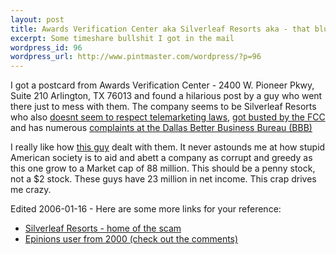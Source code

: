 ```yaml
--- 
layout: post
title: Awards Verification Center aka Silverleaf Resorts aka - that blue postcard in the mail!
excerpt: Some timeshare bullshit I got in the mail
wordpress_id: 96
wordpress_url: http://www.pintmaster.com/wordpress/?p=96
---
```

I got a postcard from Awards Verification Center - 2400 W. Pioneer Pkwy, Suite 210 Arlington, TX 76013 and found a hilarious post by a guy who went there just to mess with them. The company seems to be Silverleaf Resorts who also <a href="http://www.fighttelemarketing.com/silverleaf.html">doesnt seem to respect telemarketing laws</a>, <a href="http://72.14.203.104/search?q=cache:xqvCCXizxYMJ:www.fcc.gov/eb/Orders/2002/EB-02-TC-256.pdf">got busted by the FCC</a> and has numerous <a href="http://www.dallas.bbb.org/commonreport.html?compid=8000090&code=">complaints at the Dallas Better Business Bureau (BBB)</a>

I really like how <a href="http://www.clowncarblog.com/archives/000611.html">this guy</a> dealt with them. It never astounds me at how stupid American society is to aid and abett a company as corrupt and greedy as this one grow to a Market cap of 88 million. This should be a penny stock, not a $2 stock. These guys have 23 million in net income. This crap drives me crazy.

Edited 2006-01-16 - Here are some more links for your reference:
<ul>
	<li><a href="http://silverleafresorts.com/">Silverleaf Resorts - home of the scam</a></li>
	<li><a href="http://www.epinions.com/trvl-review-2A0D-7D407DF-393EEEED-prod4">Epinions user from 2000 (check out the comments)</a></li>
</ul>
<!--adsense#TopAds-->
